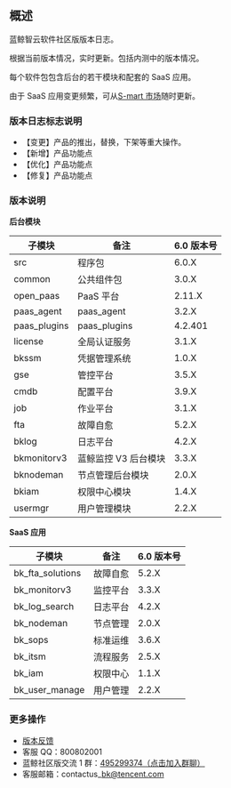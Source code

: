 ## 概述

蓝鲸智云软件社区版版本日志。

根据当前版本情况，实时更新。包括内测中的版本情况。

每个软件包包含后台的若干模块和配套的 SaaS 应用。

由于 SaaS 应用变更频繁，可从[S-mart 市场](http://bk.tencent.com/s-mart/)随时更新。

### 版本日志标志说明

- 【变更】产品的推出，替换，下架等重大操作。
- 【新增】产品功能点
- 【优化】产品功能点
- 【修复】产品功能点

### 版本说明

**后台模块**

| 子模块       | 备注                 | 6.0 版本号 |
| ------------ | -------------------- | ---------- |
| src          | 程序包               | 6.0.X      |
| common       | 公共组件包           | 3.0.X      |
| open_paas    | PaaS 平台            | 2.11.X     |
| paas_agent   | paas_agent           | 3.2.X      |
| paas_plugins | paas_plugins         | 4.2.401    |
| license      | 全局认证服务         | 3.1.X      |
| bkssm        | 凭据管理系统         | 1.0.X      |
| gse          | 管控平台             | 3.5.X      |
| cmdb         | 配置平台             | 3.9.X      |
| job          | 作业平台             | 3.1.X      |
| fta          | 故障自愈             | 5.2.X      |
| bklog        | 日志平台             | 4.2.X      |
| bkmonitorv3  | 蓝鲸监控 V3 后台模块 | 3.3.X      |
| bknodeman    | 节点管理后台模块     | 2.0.X      |
| bkiam        | 权限中心模块         | 1.4.X      |
| usermgr      | 用户管理模块         | 2.2.X      |

**SaaS 应用**

| 子模块           | 备注     | 6.0 版本号 |
| ---------------- | -------- | ---------- |
| bk_fta_solutions | 故障自愈 | 5.2.X      |
| bk_monitorv3     | 监控平台 | 3.3.X      |
| bk_log_search    | 日志平台 | 4.2.X      |
| bk_nodeman       | 节点管理 | 2.0.X      |
| bk_sops          | 标准运维 | 3.6.X      |
| bk_itsm          | 流程服务 | 2.5.X      |
| bk_iam           | 权限中心 | 1.1.X      |
| bk_user_manage   | 用户管理 | 2.2.X      |

### 更多操作

* [版本反馈](http://bk.tencent.com/s-mart/community)
* 客服 QQ：800802001
* 蓝鲸社区版交流 1 群：[495299374（点击加入群聊）](https://jq.qq.com/?_wv=1027&k=52atecL)
* 客服邮箱：contactus\_bk@tencent.com
